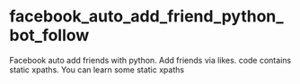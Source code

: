 # facebook_auto_add_friend_python_bot_follow
Facebook auto add friends with python.
Add friends via likes.
code contains static xpaths. You can learn some static xpaths
